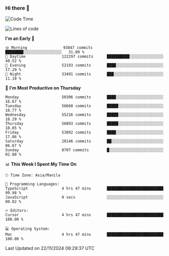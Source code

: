 ### Hi there 👋

<!--START_SECTION:waka-->
![Code Time](http://img.shields.io/badge/Code%20Time-5%2C707%20hrs%205%20mins-blue)

![Lines of code](https://img.shields.io/badge/From%20Hello%20World%20I%27ve%20Written-125.9%20million%20lines%20of%20code-blue)

**I'm an Early 🐤** 

```text
🌞 Morning                93847 commits       ████████░░░░░░░░░░░░░░░░░   31.09 % 
🌆 Daytime                122297 commits      ██████████░░░░░░░░░░░░░░░   40.52 % 
🌃 Evening                52193 commits       ████░░░░░░░░░░░░░░░░░░░░░   17.29 % 
🌙 Night                  33491 commits       ███░░░░░░░░░░░░░░░░░░░░░░   11.10 % 
```
📅 **I'm Most Productive on Thursday** 

```text
Monday                   50306 commits       ████░░░░░░░░░░░░░░░░░░░░░   16.67 % 
Tuesday                  56668 commits       █████░░░░░░░░░░░░░░░░░░░░   18.77 % 
Wednesday                55216 commits       █████░░░░░░░░░░░░░░░░░░░░   18.29 % 
Thursday                 56893 commits       █████░░░░░░░░░░░░░░░░░░░░   18.85 % 
Friday                   53892 commits       ████░░░░░░░░░░░░░░░░░░░░░   17.86 % 
Saturday                 20146 commits       ██░░░░░░░░░░░░░░░░░░░░░░░   06.67 % 
Sunday                   8707 commits        █░░░░░░░░░░░░░░░░░░░░░░░░   02.88 % 
```


📊 **This Week I Spent My Time On** 

```text
🕑︎ Time Zone: Asia/Manila

💬 Programming Languages: 
TypeScript               4 hrs 47 mins       █████████████████████████   99.98 % 
JavaScript               0 secs              ░░░░░░░░░░░░░░░░░░░░░░░░░   00.02 % 

🔥 Editors: 
Cursor                   4 hrs 47 mins       █████████████████████████   100.00 % 

💻 Operating System: 
Mac                      4 hrs 47 mins       █████████████████████████   100.00 % 
```


 Last Updated on 22/11/2024 06:29:37 UTC
<!--END_SECTION:waka-->


<!--
**rad182/rad182** is a ✨ _special_ ✨ repository because its `README.md` (this file) appears on your GitHub profile.

Here are some ideas to get you started:

- 🔭 I’m currently working on ...
- 🌱 I’m currently learning ...
- 👯 I’m looking to collaborate on ...
- 🤔 I’m looking for help with ...
- 💬 Ask me about ...
- 📫 How to reach me: ...
- 😄 Pronouns: ...
- ⚡ Fun fact: ...
-->
